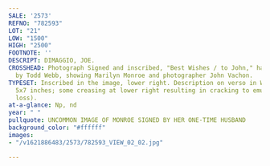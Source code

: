 ```yaml
---
SALE: '2573'
REFNO: "782593"
LOT: "21"
LOW: "1500"
HIGH: "2500"
FOOTNOTE: ''
DESCRIPT: DIMAGGIO, JOE.
CROSSHEAD: Photograph Signed and inscribed, "Best Wishes / to John," half-length portrait
  by Todd Webb, showing Marilyn Monroe and photographer John Vachon.
TYPESET: Inscribed in the image, lower right. Description on verso in Webb's hand.
  5x7 inches; some creasing at lower right resulting in cracking to emulsion (without
  loss).
at-a-glance: Np, nd
year: " "
pullquote: UNCOMMON IMAGE OF MONROE SIGNED BY HER ONE-TIME HUSBAND
background_color: "#ffffff"
images:
- "/v1621886483/2573/782593_VIEW_02_02.jpg"

---
```

